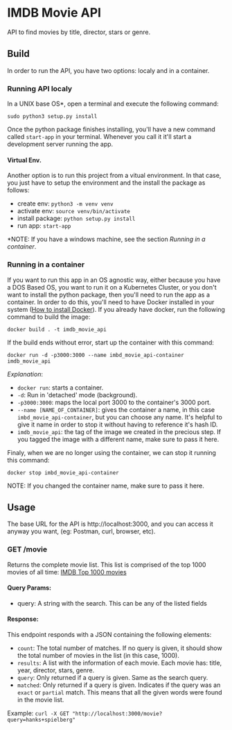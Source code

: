 # IMDB Movie API

API to find movies by title, director, stars or genre.

## Build

In order to run the API, you have two options: localy and in a container.

### Running API localy

In a UNIX base OS\*, open a terminal and execute the following command:

`sudo python3 setup.py install`

Once the python package finishes installing, you'll have a new command called `start-app` in your terminal. Whenever you call it it'll start a development server running the app.

#### Virtual Env.

Another option is to run this project from a vitual environment. In that case, you just have to setup the environment and the install the package as follows:

- create env: `python3 -m venv venv`
- activate env: `source venv/bin/activate`
- install package: `python setup.py install`
- run app: `start-app`

\*NOTE: If you have a windows machine, see the section *Running in a container*.

### Running in a container

If you want to run this app in an OS agnostic way, either because you have a DOS Based OS, you want to run it on a Kubernetes Cluster, or you don't want to install the python package, then you'll need to run the app as a container. In order to do this, you'll need to have Docker installed in your system \([How to install Docker](https://docs.docker.com/get-docker/)\). If you already have docker, run the following command to build the image:

`docker build . -t imdb_movie_api`

If the build ends without error, start up the container with this command:

`docker run -d -p3000:3000 --name imbd_movie_api-container imdb_movie_api`

*Explanation*:
- `docker run`: starts a container.
- `-d`: Run in 'detached' mode (background).
- `-p3000:3000`: maps the local port 3000 to the container's 3000 port.
- `--name [NAME_OF_CONTAINER]`: gives the container a name, in this case `imbd_movie_api-container`, but you can choose any name. It's helpful to give it name in order to stop it without having to reference it's hash ID.
- `imdb_movie_api`: the tag of the image we created in the precious step. If you tagged the image with a different name, make sure to pass it here.

Finaly, when we are no longer using the container, we can stop it running this command:

`docker stop imbd_movie_api-container`

NOTE: If you changed the container name, make sure to pass it here.

## Usage

The base URL for the API is http://localhost:3000, and you can access it anyway you want, (eg: Postman, curl, browser, etc).

### GET /movie

Returns the complete movie list. This list is comprised of the top 1000 movies of all time: [IMDB Top 1000 movies](https://www.imdb.com/search/title/?groups=top_1000&sort=user_rating,desc&count=100&start=0)

#### Query Params:
- query: A string with the search. This can be any of the listed fields

#### Response:
This endpoint responds with a JSON containing the following elements:
- `count`: The total number of matches. If no query is given, it should show the total number of movies in the list (in this case, 1000).
- `results`: A list with the information of each movie. Each movie has: title, year, director, stars, genre.
- `query`: Only returned if a query is given. Same as the search query.
- `matched`: Only returned if a query is given. Indicates if the query was an `exact` or `partial` match. This means that all the given words were found in the movie list.

Example:
`curl -X GET "http://localhost:3000/movie?query=hanks+spielberg"`
